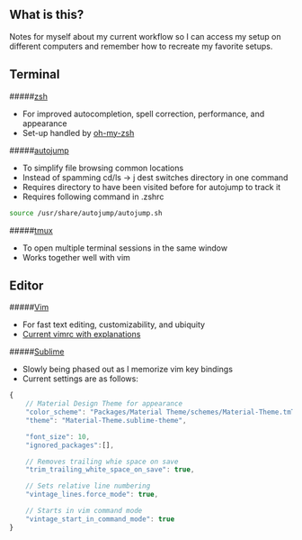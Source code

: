 ## What is this?
Notes for myself about my current workflow so I can access my setup on different computers
and remember how to recreate my favorite setups.

## Terminal

#####[zsh](https://github.com/robbyrussell/oh-my-zsh)
* For improved autocompletion, spell correction, performance, and appearance
* Set-up handled by [oh-my-zsh](https://github.com/robbyrussell/oh-my-zsh)

#####[autojump](https://github.com/wting/autojump)
* To simplify file browsing common locations
* Instead of spamming cd/ls -> j dest switches directory in one command
* Requires directory to have been visited before for autojump to track it
* Requires following command in .zshrc
```sh
source /usr/share/autojump/autojump.sh
```

#####[tmux](https://github.com/tmux/tmux)
* To open multiple terminal sessions in the same window
* Works together well with vim

## Editor

#####[Vim](https://github.com/vim/vim)
* For fast text editing, customizability, and ubiquity
* [Current vimrc with explanations](https://github.com/RyanLPeterman/workflow/blob/master/.vimrc)

#####[Sublime](https://www.sublimetext.com/)
* Slowly being phased out as I memorize vim key bindings
* Current settings are as follows:

```javascript
{
    // Material Design Theme for appearance
    "color_scheme": "Packages/Material Theme/schemes/Material-Theme.tmTheme",
    "theme": "Material-Theme.sublime-theme",

    "font_size": 10,
    "ignored_packages":[],

    // Removes trailing whie space on save
    "trim_trailing_white_space_on_save": true,

    // Sets relative line numbering
    "vintage_lines.force_mode": true,

    // Starts in vim command mode
    "vintage_start_in_command_mode": true
}
```
